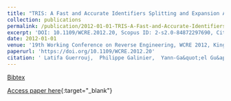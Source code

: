 ```yaml
---
title: "TRIS: A Fast and Accurate Identifiers Splitting and Expansion Algorithm"
collection: publications
permalink: /publication/2012-01-01-TRIS-A-Fast-and-Accurate-Identifiers-Splitting-and-Expansion-Algorithm
excerpt: 'DOI: 10.1109/WCRE.2012.20, Scopus ID: 2-s2.0-84872297690, Cited by: 8'
date: 2012-01-01
venue: '19th Working Conference on Reverse Engineering, WCRE 2012, Kingston, ON, Canada, October 15-18, 2012'
paperurl: 'https://doi.org/10.1109/WCRE.2012.20'
citation: ' Latifa Guerrouj,  Philippe Galinier,  Yann-Ga&quot;el Gu&apos;eh&apos;eneuc,  Giuliano Antoniol,  Massimiliano Di Penta, &quot;TRIS: A Fast and Accurate Identifiers Splitting and Expansion Algorithm.&quot; 19th Working Conference on Reverse Engineering, WCRE 2012, Kingston, ON, Canada, October 15-18, 2012, 2012.'
---
```

[Bibtex](https://dblp.org/rec/bib/conf/wcre/GuerroujGGAP12)

[Access paper here](https://doi.org/10.1109/WCRE.2012.20){:target="_blank"}
